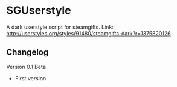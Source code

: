 SGUserstyle
===========

A dark userstyle script for steamgifts.
Link: http://userstyles.org/styles/91480/steamgifts-dark?r=1375820126

Changelog
-------------

Version 0.1 Beta  
- First version

